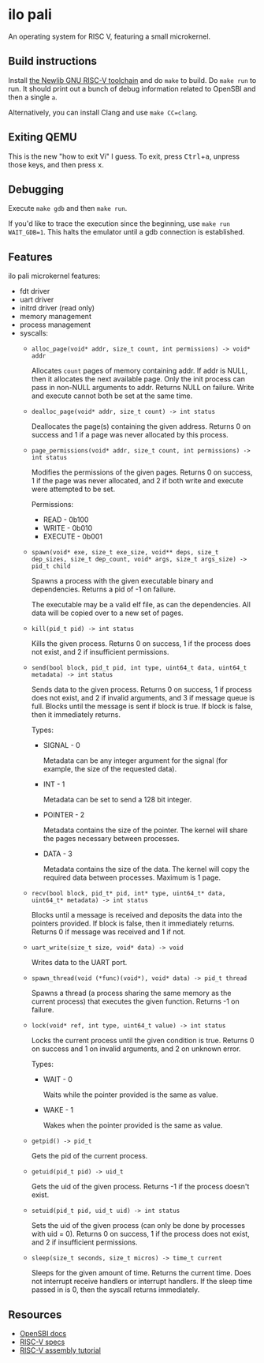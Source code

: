 # ilo pali
An operating system for RISC V, featuring a small microkernel.

## Build instructions
Install [the Newlib GNU RISC-V toolchain](https://github.com/riscv/riscv-gnu-toolchain#installation-newlib) and do `make` to build. Do `make run` to run. It should print out a bunch of debug information related to OpenSBI and then a single `a`.

Alternatively, you can install Clang and use `make CC=clang`.

## Exiting QEMU
This is the new "how to exit Vi" I guess. To exit, press <kbd>Ctrl</kbd>+<kbd>a</kbd>, unpress those keys, and then press <kbd>x</kbd>.

## Debugging
Execute `make gdb` and then `make run`.

If you'd like to trace the execution since the beginning, use `make run WAIT_GDB=1`. This halts the emulator until a gdb connection is established.

## Features
ilo pali microkernel features:
 - fdt driver
 - uart driver
 - initrd driver (read only)
 - memory management
 - process management
 - syscalls:
    - `alloc_page(void* addr, size_t count, int permissions) -> void* addr`

        Allocates `count` pages of memory containing addr. If addr is NULL, then it allocates the next available page. Only the init process can pass in non-NULL arguments to addr. Returns NULL on failure. Write and execute cannot both be set at the same time.

    - `dealloc_page(void* addr, size_t count) -> int status`

        Deallocates the page(s) containing the given address. Returns 0 on success and 1 if a page was never allocated by this process.

    - `page_permissions(void* addr, size_t count, int permissions) -> int status`

        Modifies the permissions of the given pages. Returns 0 on success, 1 if the page was never allocated, and 2 if both write and execute were attempted to be set.

        Permissions:
         - READ    - 0b100
         - WRITE   - 0b010
         - EXECUTE - 0b001

    - `spawn(void* exe, size_t exe_size, void** deps, size_t dep_sizes, size_t dep_count, void* args, size_t args_size) -> pid_t child`

        Spawns a process with the given executable binary and dependencies. Returns a pid of -1 on failure.

        The executable may be a valid elf file, as can the dependencies. All data will be copied over to a new set of pages.

    - `kill(pid_t pid) -> int status`

        Kills the given process. Returns 0 on success, 1 if the process does not exist, and 2 if insufficient permissions.

    - `send(bool block, pid_t pid, int type, uint64_t data, uint64_t metadata) -> int status`

        Sends data to the given process. Returns 0 on success, 1 if process does not exist, and 2 if invalid arguments, and 3 if message queue is full. Blocks until the message is sent if block is true. If block is false, then it immediately returns.

        Types:
         - SIGNAL  - 0

            Metadata can be any integer argument for the signal (for example, the size of the requested data).

         - INT     - 1

            Metadata can be set to send a 128 bit integer.

         - POINTER - 2

            Metadata contains the size of the pointer. The kernel will share the pages necessary between processes.

        - DATA - 3

            Metadata contains the size of the data. The kernel will copy the required data between processes. Maximum is 1 page.

    - `recv(bool block, pid_t* pid, int* type, uint64_t* data, uint64_t* metadata) -> int status`

        Blocks until a message is received and deposits the data into the pointers provided. If block is false, then it immediately returns. Returns 0 if message was received and 1 if not.

    - `uart_write(size_t size, void* data) -> void`

        Writes data to the UART port.

    - `spawn_thread(void (*func)(void*), void* data) -> pid_t thread`

        Spawns a thread (a process sharing the same memory as the current process) that executes the given function. Returns -1 on failure.

    - `lock(void* ref, int type, uint64_t value) -> int status`

        Locks the current process until the given condition is true. Returns 0 on success and 1 on invalid arguments, and 2 on unknown error.

        Types:
         - WAIT    - 0

            Waits while the pointer provided is the same as value.

         - WAKE    - 1

            Wakes when the pointer provided is the same as value.

    - `getpid() -> pid_t`

        Gets the pid of the current process.

    - `getuid(pid_t pid) -> uid_t`

        Gets the uid of the given process. Returns -1 if the process doesn't exist.

    - `setuid(pid_t pid, uid_t uid) -> int status`

        Sets the uid of the given process (can only be done by processes with uid = 0). Returns 0 on success, 1 if the process does not exist, and 2 if insufficient permissions.

    - `sleep(size_t seconds, size_t micros) -> time_t current`

        Sleeps for the given amount of time. Returns the current time. Does not interrupt receive handlers or interrupt handlers. If the sleep time passed in is 0, then the syscall returns immediately.

## Resources
 - [OpenSBI docs](https://github.com/riscv/riscv-sbi-doc/blob/master/riscv-sbi.adoc)
 - [RISC-V specs](https://riscv.org/technical/specifications/)
 - [RISC-V assembly tutorial](https://riscv-programming.org/book/riscv-book.html)
